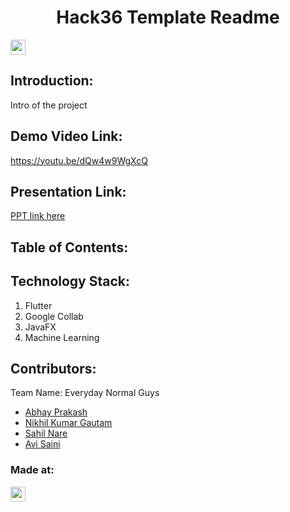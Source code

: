 <h1 align="center">Hack36 Template Readme</h1>
<p align="center">
</p>

<a href="https://hack36.com"> <img src="https://cutt.ly/BuiltAtHack36" height=24px> </a>


## Introduction:
  Intro of the project
  
## Demo Video Link:
  <a href="https://youtu.be/dQw4w9WgXcQ">https://youtu.be/dQw4w9WgXcQ</a>
  
## Presentation Link:
  <a href="https://cutt.ly/H365PPT"> PPT link here </a>
  
  
## Table of Contents:

## Technology Stack:
  1) Flutter
  2) Google Collab
  3) JavaFX
  4) Machine Learning
  

## Contributors:

Team Name: Everyday Normal Guys

* [Abhay Prakash](https://github.com/techAbhay11)
* [Nikhil Kumar Gautam](https://github.com/nikhilkrgautam)
* [Sahil Nare](https://github.com/sahilnare/)
* [Avi Saini](https://github.com/sainiavi)


### Made at:
<a href="https://hack36.com"> <img src="https://cutt.ly/BuiltAtHack36" height=24px> </a>
